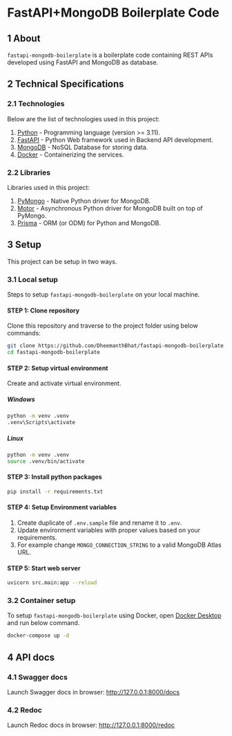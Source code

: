 # FastAPI+MongoDB Boilerplate Code

## 1 About

`fastapi-mongodb-boilerplate` is a boilerplate code containing REST APIs developed using FastAPI and MongoDB as database.

## 2 Technical Specifications

### 2.1 Technologies

Below are the list of technologies used in this project:

1. [Python][1] - Programming language (version >= 3.11).
1. [FastAPI][2] - Python Web framework used in Backend API development.
1. [MongoDB][3] - NoSQL Database for storing data.
1. [Docker][4] - Containerizing the services.

### 2.2 Libraries

Libraries used in this project:

1. [PyMongo][6] - Native Python driver for MongoDB.
1. [Motor][7] - Asynchronous Python driver for MongoDB built on top of PyMongo.
1. [Prisma][8] - ORM (or ODM) for Python and MongoDB.

## 3 Setup

This project can be setup in two ways.

### 3.1 Local setup

Steps to setup `fastapi-mongodb-boilerplate` on your local machine.

#### STEP 1: Clone repository

Clone this repository and traverse to the project folder using below commands:

```sh
git clone https://github.com/DheemanthBhat/fastapi-mongodb-boilerplate.git
cd fastapi-mongodb-boilerplate
```

#### STEP 2: Setup virtual environment

Create and activate virtual environment.

##### Windows

```sh
python -m venv .venv
.venv\Scripts\activate
```

##### Linux

```sh
python -m venv .venv
source .venv/bin/activate
```

#### STEP 3: Install python packages

```sh
pip install -r requirements.txt
```

#### STEP 4: Setup Environment variables

1. Create duplicate of `.env.sample` file and rename it to `.env`.
1. Update environment variables with proper values based on your requirements.
1. For example change `MONGO_CONNECTION_STRING` to a valid MongoDB Atlas URL.

#### STEP 5: Start web server

```sh
uvicorn src.main:app --reload
```

### 3.2 Container setup

To setup `fastapi-mongodb-boilerplate` using Docker, open [Docker Desktop][5] and run below command.

```sh
docker-compose up -d
```

## 4 API docs

### 4.1 Swagger docs

Launch Swagger docs in browser: <http://127.0.0.1:8000/docs>

### 4.2 Redoc

Launch Redoc docs in browser: <http://127.0.0.1:8000/redoc>

[1]: https://www.python.org/
[2]: https://fastapi.tiangolo.com/
[3]: https://www.mongodb.com/
[4]: https://www.docker.com/
[5]: https://www.docker.com/products/docker-desktop/
[6]: https://pymongo.readthedocs.io/en/stable/
[7]: https://motor.readthedocs.io/en/stable/
[8]: https://www.prisma.io/docs/orm/overview/databases/mongodb
